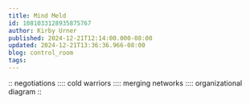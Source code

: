 ```yaml
---
title: Mind Meld
id: 1081033128935875767
author: Kirby Urner
published: 2024-12-21T12:14:00.000-08:00
updated: 2024-12-21T13:36:36.966-08:00
blog: control_room
tags: 
---
```


[](https://blogger.googleusercontent.com/img/b/R29vZ2xl/AVvXsEgXpGxK1GFCt0QQSeuURYg_Tv7OmKirkqAFjTbamAUumoTF-98l7AVLTf53hHwlG4-nY17Ifpjt7HQxtqrij8VTF-kxf2maazrO-z4l1AppViQAumTzej8j0vw8o8oP7zrco5sdBpqVHZe7rt7NAOa0uD-s3oiEsa9ZF3q14K4E3KqmetScJQSm/s1024/russo_uncle_sam.png):: negotiations ::[](https://blogger.googleusercontent.com/img/b/R29vZ2xl/AVvXsEgcVKO7ijl_jfeUMn2V8zNRtkV7vyIwFQW1dfIlUfE85ZNr0vGvAogDipRNAsq2X8YpafvzuEDY-8qMEqUmtxO8R4cDfyfIPJ4zSvxrBYj-JZtn7ppqM5GaTFUeL18pjOE9r6tl7LkiZh41_RitQ7BUEa2R050S4CNOzImOmGuLdwoZ_9LjPXcQ/s1024/negotiators.png):: cold warriors ::[](https://blogger.googleusercontent.com/img/b/R29vZ2xl/AVvXsEhpbPyxKKdPlcnh165TYb_c_4fni8eyQLFBaaCRireRwvYr9g4xRmFOlM9_bX4blunZ4yyDKEuFKTnG9vHDhU3ixuXWwRdkI7BOhlKXZNbE813LVXRB6ZUwRwSlHEedOzgNK2jVBUidpo4oMb9NW4ica2tYfs1yyZ2oq1aRmPpcwOCYsF7puahr/s1024/negotiations_begin.png):: merging networks ::[](https://blogger.googleusercontent.com/img/b/R29vZ2xl/AVvXsEhNDiR4RHjpvSd8tpT22dXJBWsSONKmEhgooEfavKd87_xb6mtfh0ybYs0UqTfoIWAJm6VwbXTRas5nu_dT9vynvs3Nzr2-E3FPmtjcdVEhmly1T1gRXDJXTAps8wad6zIHaj_3ty5h-lHLawspFdC16GwvXhDUE9YramCHYUdyYUu27ZTTVRpA/s1024/intel_community.png):: organizational diagram ::